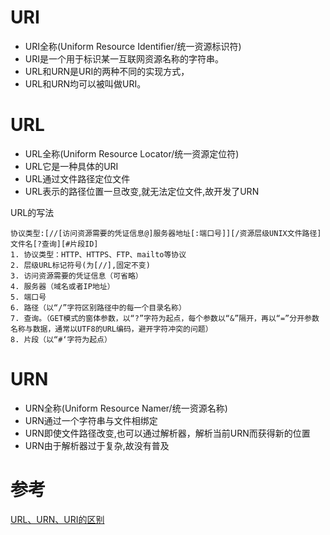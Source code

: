 # URI

* URI全称(Uniform Resource Identifier/统一资源标识符)
* URI是一个用于标识某一互联网资源名称的字符串。
* URL和URN是URI的两种不同的实现方式，
* URL和URN均可以被叫做URI。

# URL

* URL全称(Uniform Resource Locator/统一资源定位符)
* URL它是一种具体的URI
* URL通过文件路径定位文件
* URL表示的路径位置一旦改变,就无法定位文件,故开发了URN

URL的写法

```
协议类型:[//[访问资源需要的凭证信息@]服务器地址[:端口号]][/资源层级UNIX文件路径]文件名[?查询][#片段ID]
1. 协议类型：HTTP、HTTPS、FTP、mailto等协议
2. 层级URL标记符号(为[//],固定不变)
3. 访问资源需要的凭证信息（可省略）
4. 服务器（域名或者IP地址）
5. 端口号
6. 路径（以“/”字符区别路径中的每一个目录名称）
7. 查询。（GET模式的窗体参数，以“?”字符为起点，每个参数以“&”隔开，再以“=”分开参数名称与数据，通常以UTF8的URL编码，避开字符冲突的问题）
8. 片段（以“#‘字符为起点）
```

# URN

* URN全称(Uniform Resource Namer/统一资源名称)
* URN通过一个字符串与文件相绑定
* URN即使文件路径改变,也可以通过解析器，解析当前URN而获得新的位置
* URN由于解析器过于复杂,故没有普及

# 参考
[URL、URN、URI的区别](https://www.bilibili.com/video/BV1JE411N7rE?from=search&seid=2599910169794207934)
